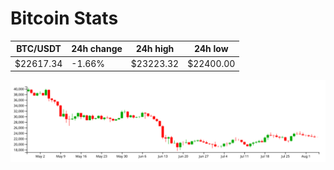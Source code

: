 # Bitcoin Stats

BTC/USDT|24h change|24h high|24h low|
|---|---|---|---|
|$22617.34|-1.66%|$23223.32|$22400.00|

<img src="./chart.svg">
